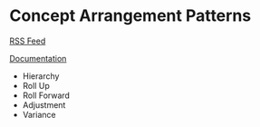 # Concept Arrangement Patterns

[RSS Feed](https://charleshoffmancpa.github.io/examples/concept-arrangement-patterns/rss.xml)

[Documentation](http://xbrlsite.azurewebsites.net/2017/IntelligentDigitalFinancialReporting/Part04_Chapter07.2_ConceptArrangementPatternExamples.pdf)

* Hierarchy
* Roll Up
* Roll Forward
* Adjustment
* Variance
